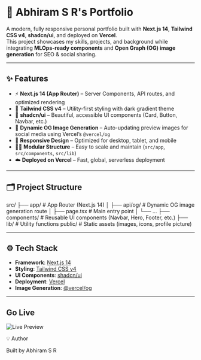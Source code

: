 # 🚀 Abhiram S R's Portfolio

A modern, fully responsive personal portfolio built with **Next.js 14**, **Tailwind CSS v4**, **shadcn/ui**, and deployed on **Vercel**.  
This project showcases my skills, projects, and background while integrating **MLOps-ready components** and **Open Graph (OG) image generation** for SEO & social sharing.

---

## ✨ Features

- ⚡ **Next.js 14 (App Router)** – Server Components, API routes, and optimized rendering  
- 🎨 **Tailwind CSS v4** – Utility-first styling with dark gradient theme  
- 🧩 **shadcn/ui** – Beautiful, accessible UI components (Card, Button, Navbar, etc.)  
- 📸 **Dynamic OG Image Generation** – Auto-updating preview images for social media using Vercel’s `@vercel/og`  
- 📱 **Responsive Design** – Optimized for desktop, tablet, and mobile  
- 🧑‍💻 **Modular Structure** – Easy to scale and maintain (`src/app`, `src/components`, `src/lib`)  
- ☁️ **Deployed on Vercel** – Fast, global, serverless deployment  

---

## 🗂️ Project Structure
src/
├── app/ # App Router (Next.js 14)
│ ├── api/og/ # Dynamic OG image generation route
│ ├── page.tsx # Main entry point
│ └── ...
├── components/ # Reusable UI components (Navbar, Hero, Footer, etc.)
├── lib/ # Utility functions
public/ # Static assets (images, icons, profile picture)

---

## ⚙️ Tech Stack

- **Framework**: [Next.js 14](https://nextjs.org/)  
- **Styling**: [Tailwind CSS v4](https://tailwindcss.com/)  
- **UI Components**: [shadcn/ui](https://ui.shadcn.com/)  
- **Deployment**: [Vercel](https://vercel.com/)  
- **Image Generation**: [@vercel/og](https://vercel.com/docs/functions/og-image-generation)  

---

## Go Live

![Live Preview](https://abhiram-s-r-portfolio-delta.vercel.app/api/og)

💡 Author

Built by Abhiram S R